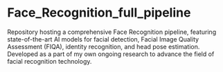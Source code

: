 # Face_Recognition_full_pipeline
Repository hosting a comprehensive Face Recognition pipeline, featuring state-of-the-art AI models for facial detection, Facial Image Quality Assessment (FIQA), identity recognition, and head pose estimation. Developed as a part of my own ongoing research to advance the field of facial recognition technology.
